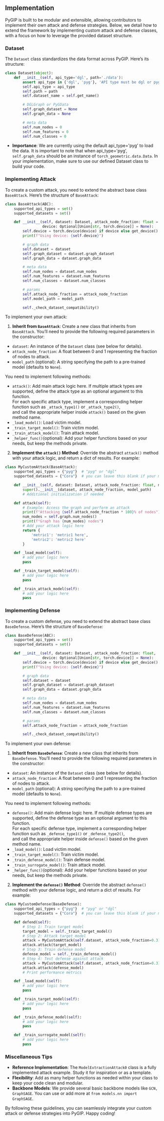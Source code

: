 ## Implementation

PyGIP is built to be modular and extensible, allowing contributors to implement their own attack and defense strategies.
Below, we detail how to extend the framework by implementing custom attack and defense classes, with a focus on how to
leverage the provided dataset structure.

### Dataset

The `Dataset` class standardizes the data format across PyGIP. Here’s its structure:

```python
class Dataset(object):
    def __init__(self, api_type='dgl', path='./data'):
        assert api_type in {'dgl', 'pyg'}, 'API type must be dgl or pyg'
        self.api_type = api_type
        self.path = path
        self.dataset_name = self.get_name()

        # DGLGraph or PyGData
        self.graph_dataset = None
        self.graph_data = None

        # meta data
        self.num_nodes = 0
        self.num_features = 0
        self.num_classes = 0
```

- **Importance**: We are currently using the default api_type='pyg' to load the data. It is important to note that when
  api_type='pyg', `self.graph_data` should be an instance of `torch_geometric.data.Data`. In your implementation, make
  sure
  to use our defined Dataset class to build your code.

### Implementing Attack

To create a custom attack, you need to extend the abstract base class `BaseAttack`. Here’s the structure
of `BaseAttack`:

```python
class BaseAttack(ABC):
    supported_api_types = set()
    supported_datasets = set()

    def __init__(self, dataset: Dataset, attack_node_fraction: float = None, model_path: str = None,
                 device: Optional[Union[str, torch.device]] = None):
        self.device = torch.device(device) if device else get_device()
        print(f"Using device: {self.device}")

        # graph data
        self.dataset = dataset
        self.graph_dataset = dataset.graph_dataset
        self.graph_data = dataset.graph_data

        # meta data
        self.num_nodes = dataset.num_nodes
        self.num_features = dataset.num_features
        self.num_classes = dataset.num_classes

        # params
        self.attack_node_fraction = attack_node_fraction
        self.model_path = model_path

        self._check_dataset_compatibility()
```

To implement your own attack:

1. **Inherit from `BaseAttack`**:
   Create a new class that inherits from `BaseAttack`. You’ll need to provide the following required parameters in the
   constructor:

- `dataset`: An instance of the `Dataset` class (see below for details).
- `attack_node_fraction`: A float between 0 and 1 representing the fraction of nodes to attack.
- `model_path` (optional): A string specifying the path to a pre-trained model (defaults to `None`).

You need to implement following methods:

- `attack()`: Add main attack logic here. If multiple attack types are supported, define the attack type as an optional
  argument to this function.  
  For each specific attack type, implement a corresponding helper function such as `_attack_type1()`
  or `_attack_type2()`,  
  and call the appropriate helper inside `attack()` based on the given method name.
- `_load_model()`: Load victim model.
- `_train_target_model()`: Train victim model.
- `_train_attack_model()`: Train attack model.
- `_helper_func()`(optional): Add your helper functions based on your needs, but keep the methods private.

2. **Implement the `attack()` Method**:
   Override the abstract `attack()` method with your attack logic, and return a dict of results. For example:

```python
class MyCustomAttack(BaseAttack):
    supported_api_types = {"pyg"}  # "pyg" or "dgl"
    supported_datasets = {"Cora"}  # you can leave this blank if your method supports all datasets 

    def __init__(self, dataset: Dataset, attack_node_fraction: float, model_path: str = None):
        super().__init__(dataset, attack_node_fraction, model_path)
        # Additional initialization if needed

    def attack(self):
        # Example: Access the graph and perform an attack
        print(f"Attacking {self.attack_node_fraction * 100}% of nodes")
        num_nodes = self.graph.num_nodes()
        print(f"Graph has {num_nodes} nodes")
        # Add your attack logic here
        return {
            'metric1': 'metric1 here',
            'metric2': 'metric2 here'
        }

    def _load_model(self):
        # add your logic here
        pass

    def _train_target_model(self):
        # add your logic here
        pass

    def _train_attack_model(self):
        # add your logic here
        pass
```

### Implementing Defense

To create a custom defense, you need to extend the abstract base class `BaseDefense`. Here’s the structure
of `BaseDefense`:

```python
class BaseDefense(ABC):
    supported_api_types = set()
    supported_datasets = set()

    def __init__(self, dataset: Dataset, attack_node_fraction: float,
                 device: Optional[Union[str, torch.device]] = None):
        self.device = torch.device(device) if device else get_device()
        print(f"Using device: {self.device}")

        # graph data
        self.dataset = dataset
        self.graph_dataset = dataset.graph_dataset
        self.graph_data = dataset.graph_data

        # meta data
        self.num_nodes = dataset.num_nodes
        self.num_features = dataset.num_features
        self.num_classes = dataset.num_classes

        # params
        self.attack_node_fraction = attack_node_fraction

        self._check_dataset_compatibility()
```

To implement your own defense:

1. **Inherit from `BaseDefense`**:
   Create a new class that inherits from `BaseDefense`. You’ll need to provide the following required parameters in the
   constructor:

- `dataset`: An instance of the `Dataset` class (see below for details).
- `attack_node_fraction`: A float between 0 and 1 representing the fraction of nodes to attack.
- `model_path` (optional): A string specifying the path to a pre-trained model (defaults to `None`).

You need to implement following methods:

- `defense()`: Add main defense logic here. If multiple defense types are supported, define the defense type as an
  optional argument to this function.  
  For each specific defense type, implement a corresponding helper function such as `_defense_type1()`
  or `_defense_type2()`,  
  and call the appropriate helper inside `defense()` based on the given method name.
- `_load_model()`: Load victim model.
- `_train_target_model()`: Train victim model.
- `_train_defense_model()`: Train defense model.
- `_train_surrogate_model()`: Train attack model.
- `_helper_func()`(optional): Add your helper functions based on your needs, but keep the methods private.


2. **Implement the `defense()` Method**:
   Override the abstract `defense()` method with your defense logic, and return a dict of results. For example:

```python
class MyCustomDefense(BaseDefense):
    supported_api_types = {"pyg"}  # "pyg" or "dgl"
    supported_datasets = {"Cora"}  # you can leave this blank if your method supports all datasets 

    def defend(self):
        # Step 1: Train target model
        target_model = self._train_target_model()
        # Step 2: Attack target model
        attack = MyCustomAttack(self.dataset, attack_node_fraction=0.3)
        attack.attack(target_model)
        # Step 3: Train defense model
        defense_model = self._train_defense_model()
        # Step 4: Test defense against attack
        attack = MyCustomAttack(self.dataset, attack_node_fraction=0.3)
        attack.attack(defense_model)
        # Print performance metrics

    def _load_model(self):
        # add your logic here
        pass

    def _train_target_model(self):
        # add your logic here
        pass

    def _train_defense_model(self):
        # add your logic here
        pass

    def _train_surrogate_model(self):
        # add your logic here
        pass
```

### Miscellaneous Tips

- **Reference Implementation**: The `ModelExtractionAttack0` class is a fully implemented attack example. Study it for
  inspiration or as a template.
- **Flexibility**: Add as many helper functions as needed within your class to keep your code clean and modular.
- **Backbone Models**: We provide several basic backbone models like `GCN, GraphSAGE`. You can use or add more
  at `from models.nn import GraphSAGE`.

By following these guidelines, you can seamlessly integrate your custom attack or defense strategies into PyGIP. Happy
coding!